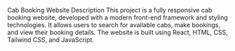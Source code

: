 Cab Booking Website
Description
This project is a fully responsive cab booking website, developed with a modern front-end framework and styling technologies. It allows users to search for available cabs, make bookings, and view their booking details. The website is built using React, HTML, CSS, Tailwind CSS, and JavaScript.
